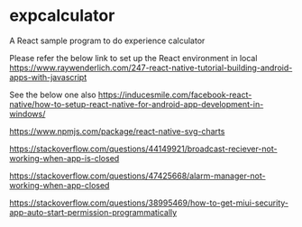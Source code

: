 # expcalculator
A React sample program to do experience calculator

Please refer the below link to set up the React environment in local
https://www.raywenderlich.com/247-react-native-tutorial-building-android-apps-with-javascript

See the below one also
https://inducesmile.com/facebook-react-native/how-to-setup-react-native-for-android-app-development-in-windows/


https://www.npmjs.com/package/react-native-svg-charts

https://stackoverflow.com/questions/44149921/broadcast-reciever-not-working-when-app-is-closed

https://stackoverflow.com/questions/47425668/alarm-manager-not-working-when-app-closed

https://stackoverflow.com/questions/38995469/how-to-get-miui-security-app-auto-start-permission-programmatically
